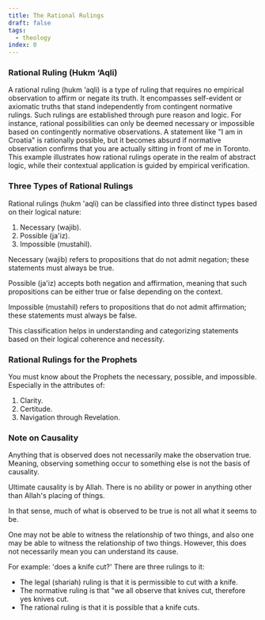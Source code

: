 ```yaml
---
title: The Rational Rulings
draft: false
tags:
  - theology
index: 0
---
```

### Rational Ruling (Hukm ‘Aqli)

A rational ruling (hukm ‘aqli) is a type of ruling that requires no empirical observation to affirm or negate its truth. It encompasses self-evident or axiomatic truths that stand independently from contingent normative rulings. Such rulings are established through pure reason and logic. For instance, rational possibilities can only be deemed necessary or impossible based on contingently normative observations. A statement like "I am in Croatia" is rationally possible, but it becomes absurd if normative observation confirms that you are actually sitting in front of me in Toronto. This example illustrates how rational rulings operate in the realm of abstract logic, while their contextual application is guided by empirical verification.

### Three Types of Rational Rulings

Rational rulings (hukm 'aqli) can be classified into three distinct types based on their logical nature: 
1. Necessary (wajib).
2. Possible (ja'iz).
3. Impossible (mustahil).

Necessary (wajib) refers to propositions that do not admit negation; these statements must always be true. 

Possible (ja'iz) accepts both negation and affirmation, meaning that such propositions can be either true or false depending on the context. 

Impossible (mustahil) refers to propositions that do not admit affirmation; these statements must always be false. 

This classification helps in understanding and categorizing statements based on their logical coherence and necessity.

### Rational Rulings for the Prophets
You must know about the Prophets the necessary, possible, and impossible. Especially in the attributes of:
1. Clarity.
2. Certitude.
3. Navigation through Revelation.
### Note on Causality

Anything that is observed does not necessarily make the observation true. Meaning, observing something occur to something else is not the basis of causality.

Ultimate causality is by Allah. There is no ability or power in anything other than Allah's placing of things. 

In that sense, much of what is observed to be true is not all what it seems to be. 

One may not be able to witness the relationship of two things, and also one may be able to witness the relationship of two things. However, this does not necessarily mean you can understand its cause. 

For example: 'does a knife cut?' There are three rulings to it: 
- The legal (shariah) ruling is that it is permissible to cut with a knife. 
- The normative ruling is that "we all observe that knives cut, therefore yes knives cut. 
- The rational ruling is that it is possible that a knife cuts.

